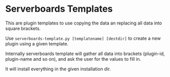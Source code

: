 # Serverboards Templates

This are plugin templates to use copying the data an replacing all data into
square brackets.


Use `serverboards-template.py [templatename] [destdir]` to create a new plugin
using a given template.

Internally serverboards template will gather all data into brackets (plugin-id,
plugin-name and so on), and ask the user for the values to fill in.

It will install everything in the given installation dir.

